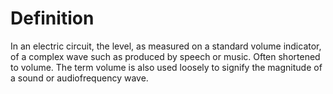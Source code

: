 # Definition

In an electric circuit, the level, as measured on a standard volume
indicator, of a complex wave such as produced by speech or music. Often
shortened to volume. The term volume is also used loosely to signify the
magnitude of a sound or audiofrequency wave.
